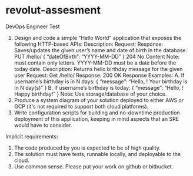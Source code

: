 # revolut-assesment
  DevOps Engineer Test
1. Design and code a simple "Hello World" application that exposes the following HTTP-based APIs:
 Description: Request: Response:
Saves/updates the given user’s name and date of birth in the database.
PUT /hello/<username> { “dateOfBirth”: “YYYY-MM-DD” } 204 No Content
Note:
<username> must contain only letters. YYYY-MM-DD must be a date before the today date.
Description: Returns hello birthday message for the given user Request: Get /hello/<username>
Response: 200 OK
Response Examples:
A. If username’s birthday is in N days:
{ “message”: “Hello, <username>! Your birthday is in N day(s)”
}
B. If username’s birthday is today:
{ “message”: “Hello, <username>! Happy birthday!” }
Note: Use storage/database of your choice.
2. Produce a system diagram of your solution deployed to either AWS or GCP (it's not
required to support both cloud platforms).
3. Write configuration scripts for building and no-downtime production deployment of this application, keeping in mind aspects that an SRE would have to consider.

 Implicit requirements:
1. The code produced by you is expected to be of high quality.
2. The solution must have tests, runnable locally, and deployable to the cloud.
3. Use common sense.
Please put your work on github or bitbucket.
